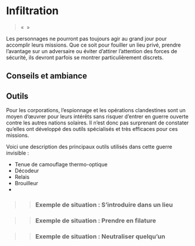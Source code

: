 # Infiltration
> «  »

> 


Les personnages ne pourront pas toujours agir au grand jour pour accomplir leurs missions. Que ce soit pour fouiller un lieu privé, prendre l’avantage sur un adversaire ou éviter d’attirer l’attention des forces de sécurité, ils devront parfois se montrer particulièrement discrets.

## Conseils et ambiance
## Outils
Pour les corporations, l’espionnage et les opérations clandestines sont un moyen d’œuvrer pour leurs intérêts sans risquer d’entrer en guerre ouverte contre les autres nations solaires. Il n’est donc pas surprenant de constater qu’elles ont développé des outils spécialisés et très efficaces pour ces missions.

Voici une description des principaux outils utilisés dans cette guerre invisible :
* Tenue de camouflage thermo-optique
* Décodeur
* Relais
* Brouilleur
* 


>> ### Exemple de situation : S’introduire dans un lieu
>>  <p class="encart__texte">

>>  </p>

>> ### Exemple de situation : Prendre en filature
>>  <p class="encart__texte">

>>  </p>

>> ### Exemple de situation : Neutraliser quelqu’un
>>  <p class="encart__texte">

>>  </p>